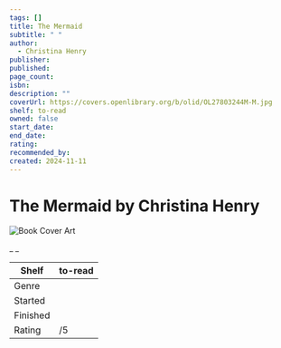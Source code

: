 ```yaml
---
tags: []
title: The Mermaid
subtitle: " "
author:
  - Christina Henry
publisher:
published:
page_count:
isbn:
description: ""
coverUrl: https://covers.openlibrary.org/b/olid/OL27803244M-M.jpg
shelf: to-read
owned: false
start_date:
end_date:
rating:
recommended_by:
created: 2024-11-11
---
```


# The Mermaid by Christina Henry

![Book Cover Art](https://covers.openlibrary.org/b/olid/OL27803244M-M.jpg)

_ _

| Shelf | to-read |
| --- | --- |
| Genre |  |
| Started |  |
| Finished |  |
| Rating | /5 |

